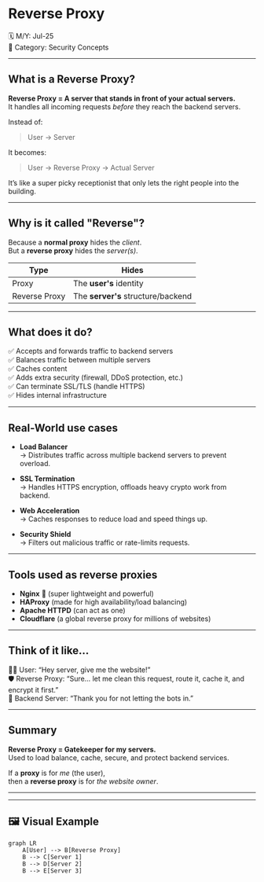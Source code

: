 # Reverse Proxy

🗓️ M/Y: Jul-25  
📂 Category: Security Concepts  

---

## What is a Reverse Proxy?

**Reverse Proxy = A server that stands in front of your actual servers.**  
It handles all incoming requests *before* they reach the backend servers.

Instead of:

> User → Server

It becomes:

> User → Reverse Proxy → Actual Server

It’s like a super picky receptionist that only lets the right people into the building.

---

## Why is it called "Reverse"?

Because a **normal proxy** hides the *client*.  
But a **reverse proxy** hides the *server(s)*.

| Type | Hides |
|------|-------|
| Proxy | The **user's** identity |
| Reverse Proxy | The **server's** structure/backend |

---

## What does it do?

✅ Accepts and forwards traffic to backend servers  
✅ Balances traffic between multiple servers  
✅ Caches content  
✅ Adds extra security (firewall, DDoS protection, etc.)  
✅ Can terminate SSL/TLS (handle HTTPS)  
✅ Hides internal infrastructure

---

## Real-World use cases

- **Load Balancer**  
  → Distributes traffic across multiple backend servers to prevent overload.

- **SSL Termination**  
  → Handles HTTPS encryption, offloads heavy crypto work from backend.

- **Web Acceleration**  
  → Caches responses to reduce load and speed things up.

- **Security Shield**  
  → Filters out malicious traffic or rate-limits requests.

---

## Tools used as reverse proxies

- **Nginx** 🥇 (super lightweight and powerful)
- **HAProxy** (made for high availability/load balancing)
- **Apache HTTPD** (can act as one)
- **Cloudflare** (a global reverse proxy for millions of websites)

---

## Think of it like...

🧍‍♂️ User: “Hey server, give me the website!”  
🛡️ Reverse Proxy: “Sure… let me clean this request, route it, cache it, and encrypt it first.”  
🏢 Backend Server: “Thank you for not letting the bots in.”

---

## Summary

**Reverse Proxy = Gatekeeper for my servers.**  
Used to load balance, cache, secure, and protect backend services.

If a **proxy** is for *me* (the user),  
then a **reverse proxy** is for *the website owner*.

---
---

## 🖼️ Visual Example

```mermaid
graph LR
    A[User] --> B[Reverse Proxy]
    B --> C[Server 1]
    B --> D[Server 2]
    B --> E[Server 3]
